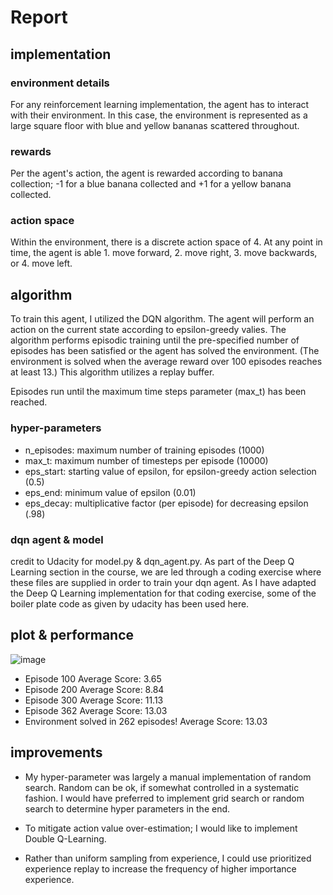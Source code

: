 # Report

## implementation

### environment details
For any reinforcement learning implementation, the agent has to interact with their environment. In this case, the environment is represented as a large square floor with blue and yellow bananas scattered throughout. 

### rewards
Per the agent's action, the agent is rewarded according to banana collection; -1 for a blue banana collected and +1 for a yellow banana collected.

### action space
Within the environment, there is a discrete action space of 4. At any point in time, the agent is able 1. move forward, 2. move right, 3. move backwards, or 4. move left.

## algorithm
To train this agent, I utilized the DQN algorithm. The agent will perform an action on the current state according to epsilon-greedy valies. The algorithm performs episodic training until the pre-specified number of episodes has been satisfied or  the agent has solved the environment. (The environment is solved when the average reward over 100 episodes reaches at least 13.) This algorithm utilizes a replay buffer.

Episodes run until the maximum time steps parameter (max_t) has been reached.

### hyper-parameters

- n_episodes: maximum number of training episodes (1000)
- max_t: maximum number of timesteps per episode  (10000)
- eps_start: starting value of epsilon, for epsilon-greedy action selection (0.5)
- eps_end: minimum value of epsilon  (0.01)
- eps_decay: multiplicative factor (per episode) for decreasing epsilon (.98)

### dqn agent & model
credit to Udacity for model.py & dqn_agent.py. As part of the Deep Q Learning section in the course, we are led through a coding exercise where these files are supplied in order to train your dqn agent. As I have adapted the Deep Q Learning implementation for that coding exercise, some of the boiler plate code as given by udacity has been used here. 

## plot & performance

![image](https://user-images.githubusercontent.com/13371867/123738894-ef699200-d862-11eb-80fb-b49bb92afa13.png)
- Episode 100	Average Score: 3.65
- Episode 200	Average Score: 8.84
- Episode 300	Average Score: 11.13
- Episode 362	Average Score: 13.03
- Environment solved in 262 episodes!	Average Score: 13.03

## improvements

- My hyper-parameter was largely a manual implementation of random search. Random can be ok, if somewhat controlled in a systematic fashion. I would have preferred to implement grid search or random search to determine hyper parameters in the end.

- To mitigate action value over-estimation; I would like to implement Double Q-Learning.

- Rather than uniform sampling from experience, I could use prioritized experience replay to increase the frequency of higher importance experience. 



